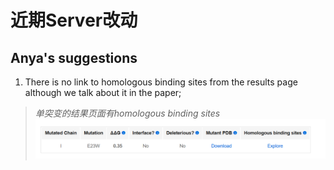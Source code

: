 # 近期Server改动

## Anya's suggestions

1. There is no link to homologous binding sites from the results page although we talk about it in the paper;

>    *单突变的结果页面有homologous binding sites*
>    ![alt img1](https://github.com/luyu103713/mutabind2_document/raw/master/imgs/19.1.png)



